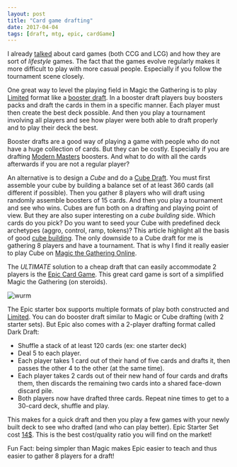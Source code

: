 ```yaml
---
layout: post
title: "Card game drafting"
date: 2017-04-04
tags: [draft, mtg, epic, cardGame]
---
```


I already [talked](https://lochrist.github.io/blog/2017-03-18-customizable-cardgames) about card games (both CCG and LCG) and how they are sort of *lifestyle* games. The fact that the games evolve regularly makes it more difficult to play with more casual people. Especially if you follow the tournament scene closely. 

One great way to level the playing field in Magic the Gathering is to play [Limited](http://mtg.gamepedia.com/Limited) format like a [booster draft](http://mtg.gamepedia.com/Booster_pack). In a booster draft players buy boosters packs and draft the cards in them in a specific manner. Each player must then  create the best deck possible. And then you play a tournament involving all players and see how player were both able to draft properly and to play their deck the best.

Booster drafts are a good way of playing a game with people who do not have a huge collection of cards. But they can be costly. Especially if you are drafting [Modern Masters](http://magic.wizards.com/en/products/modern-masters-2017) boosters. And what to do with all the cards afterwards if you are not a regular player?

An alternative is to design a *Cube* and do a [Cube Draft](http://mtg.gamepedia.com/Cube_Draft). You must first assemble your cube by building a balance set of at least 360 cards (all different if possible). Then you gather 8 players who will draft using randomly assemble boosters of 15 cards. And then you play a tournament and see who wins. Cubes are fun both on a drafting and playing point of view. But they are also super interesting on a *cube building* side. Which cards do you pick? Do you want to seed your Cube with predefined deck archetypes (aggro, control, ramp, tokens)? This article highlight all the basis of good [cube building](http://magic.wizards.com/en/articles/archive/how-build/building-your-first-cube-2016-05-19). The only downside to a Cube draft for me is gathering 8 players and have a tournament. That is why I find it really easier to play Cube on [Magic the Gathering Online](http://magic.wizards.com/en/content/magic-online-products-game-info).

The *ULTIMATE* solution to a cheap draft that can easily accommodate 2 players is the [Epic Card Game](http://www.epiccardgame.com). This great card game is sort of a simplified Magic the Gathering (on steroids).

![wurm](http://www.epiccardgame.com/wp-content/uploads/2015/09/elder_greatwurm.jpg)

The Epic starter box supports multiple formats of play both constructed and [Limited](http://www.epiccardgame.com/formats-draft/). You can do booster draft similar to Magic or Cube drafting (with 2 starter sets). But Epic also comes with a 2-player drafting format called Dark Draft:

- Shuffle a stack of at least 120 cards (ex: one starter deck)
- Deal 5 to each player.
- Each player takes 1 card out of their hand of five cards and drafts it, then passes the other 4 to the other (at the same time).
- Each player takes 2 cards out of their new hand of four cards and drafts them, then discards the remaining two cards into a shared face-down discard pile.
- Both players now have drafted three cards. Repeat nine times to get to a 30-card deck, shuffle and play.

This makes for a quick draft and then you play a few games with your newly built deck to see who drafted (and who can play better). Epic Starter Set cost [14$](https://www.amazon.com/White-Wizard-Games-WWG300-Epic/dp/B015QFAVPW/ref=sr_1_2?ie=UTF8&qid=1491188216&sr=8-2&keywords=epic+card+game). This is the best cost/quality ratio you will find on the market!

Fun Fact: being simpler than Magic makes Epic easier to teach and thus easier to gather 8 players for a draft!